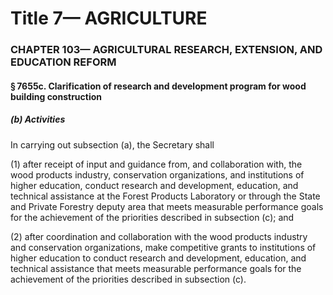 
# Title 7— AGRICULTURE
### CHAPTER 103— AGRICULTURAL RESEARCH, EXTENSION, AND EDUCATION REFORM
#### § 7655c. Clarification of research and development program for wood building construction
##### (b) Activities

In carrying out subsection (a), the Secretary shall

(1) after receipt of input and guidance from, and collaboration with, the wood products industry, conservation organizations, and institutions of higher education, conduct research and development, education, and technical assistance at the Forest Products Laboratory or through the State and Private Forestry deputy area that meets measurable performance goals for the achievement of the priorities described in subsection (c); and

(2) after coordination and collaboration with the wood products industry and conservation organizations, make competitive grants to institutions of higher education to conduct research and development, education, and technical assistance that meets measurable performance goals for the achievement of the priorities described in subsection (c).
